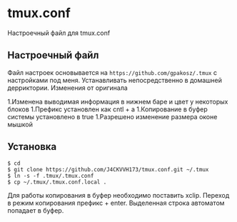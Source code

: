 # tmux.conf

Настроечный файл для tmux.conf

## Настроечный файл

Файл настроек основывается на `https://github.com/gpakosz/.tmux` с настройками под меня. Устанавливать непосредственно в домашней дерриктории.
Изменения от оригинала

1.Изменена выводимая информация в нижнем баре и цвет у некоторых блоков
1.Префикс установлен как cntl + a
1.Копирование в буфер системы установлено в true
1.Разрешено изменение размера оконе мышкой

## Установка
```
$ cd
$ git clone https://github.com/J4CKVVH173/tmux.conf.git ~/.tmux
$ ln -s -f .tmux/.tmux.conf
$ cp ~/.tmux/.tmux.conf.local .
```
Для работы копирования в буфер необходимо поставить xclip. Переход в режим копирования префикс + enter. Выделенная строка автоматом попадает в буфер.
